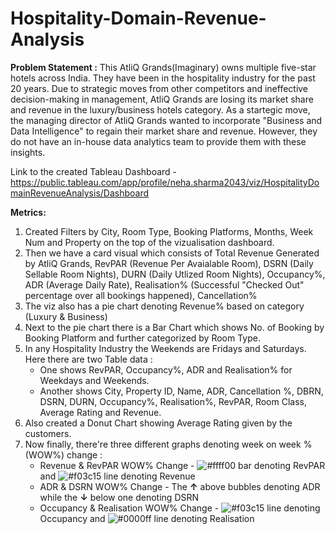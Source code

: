 # Hospitality-Domain-Revenue-Analysis

**Problem Statement :** This AtliQ Grands(Imaginary) owns multiple five-star hotels across India. They have been in the hospitality industry for the past 20 years. Due to strategic moves from other competitors and ineffective decision-making in management, AtliQ Grands are losing its market share and revenue in the luxury/business hotels category. As a startegic move, the managing director of AtliQ Grands wanted to  incorporate "Business and Data Intelligence" to regain their market share and revenue. However, they do not have an in-house data analytics team to provide them with these insights.

Link to the created Tableau Dashboard - https://public.tableau.com/app/profile/neha.sharma2043/viz/HospitalityDomainRevenueAnalysis/Dashboard

**Metrics:**
1. Created Filters by City, Room Type, Booking Platforms, Months, Week Num and Property on the top of the vizualisation dashboard.
2. Then we have a card visual which consists of Total Revenue Generated by AtliQ Grands, RevPAR (Revenue Per Avaialable Room), DSRN (Daily Sellable Room Nights), DURN (Daily Utlized Room Nights), Occupancy%, ADR (Average Daily Rate), Realisation% (Successful "Checked Out" percentage over all bookings happened), Cancellation%
3. The viz also has a pie chart denoting Revenue% based on category (Luxury & Business)
4. Next to the pie chart there is a Bar Chart which shows No. of Booking by Booking Platform and further categorized by Room Type. 
5. In any Hospitality Industry the Weekends are Fridays and Saturdays. Here there are two Table data :
     - One shows RevPAR, Occupancy%, ADR and Realisation% for Weekdays and Weekends.
     - Another shows City, Property ID, Name, ADR, Cancellation %, DBRN, DSRN, DURN, Occupancy%, Realisation%, RevPAR, Room Class, Average Rating and Revenue.
6. Also created a Donut Chart showing Average Rating given by the customers.
7. Now finally, there're three different graphs denoting week on week % (WOW%) change :
     - Revenue & RevPAR WOW% Change - ![#ffff00](https://placehold.co/15x15/ffff00/ffff00.png) bar denoting RevPAR and ![#f03c15](https://placehold.co/15x15/f03c15/f03c15.png) line denoting Revenue
     - ADR & DSRN WOW% Change - The **↑** above bubbles denoting ADR while the **↓** below one denoting DSRN 
     - Occupancy & Realisation WOW% Change - ![#f03c15](https://placehold.co/15x15/f03c15/f03c15.png) line denoting Occupancy and ![#0000ff](https://placehold.co/15x15/0000ff/0000ff.png) line denoting Realisation
